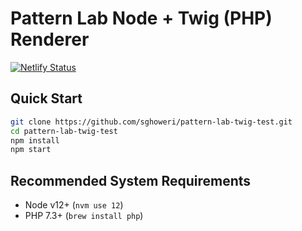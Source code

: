 # Pattern Lab Node + Twig (PHP) Renderer

[![Netlify Status](https://api.netlify.com/api/v1/badges/856c11fb-ce01-43b9-8d4b-5686dfb77ec4/deploy-status)](https://app.netlify.com/sites/optimistic-ritchie-a41801/deploys)

## Quick Start

```bash
git clone https://github.com/sghoweri/pattern-lab-twig-test.git
cd pattern-lab-twig-test
npm install
npm start
```

## Recommended System Requirements
- Node v12+ (`nvm use 12`)
- PHP 7.3+ (`brew install php`)
